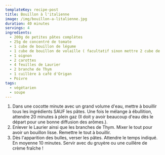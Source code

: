 ```yaml
---
templateKey: recipe-post
title: Bouillon à l'italienne
image: /img/bouillon-a-litalienne.jpg
duration: 40 minutes
servings: 4
ingredients:
  - 200g de petites pâtes complètes
  - 25g de concentré de tomate
  - 1 cube de bouillon de légume
  - 1 cube de bouillon de volaille ( facultatif sinon mettre 2 cube de légumes)
  - 1 oignon
  - 2 carottes
  - 4 feuilles de Laurier
  - 2 branche de Thym
  - 1 cuillère à café d'Origan
  - Poivre
tags:
  - végétarien
  - soupe
---
```

1. Dans une cocotte minute avec un grand volume d'eau, mettre à bouillir tous les ingrédients SAUF les pâtes. Une fois le mélange à ébullition, attendre 20 minutes à plein gaz (Il doit y avoir beaucoup d'eau dès le départ pour une bonne diffusion des arômes.). 
2. Enlever le Laurier ainsi que les branches de Thym. Mixer le tout pour avoir un bouillon lisse. Remettre le tout à bouillir.
3. Dès l'apparition des bulles, verser les pâtes. Attendre le temps indiqué. En moyenne 10 minutes. Servir avec du gruyère ou une cuillère de crème fraîche !
